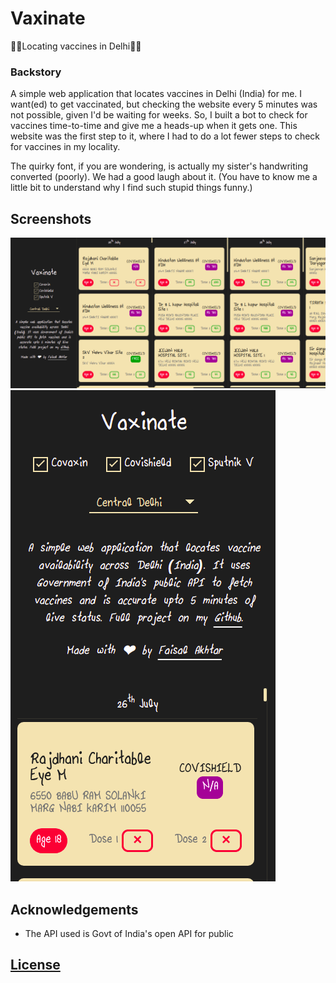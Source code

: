 # Vaxinate

💉💉Locating vaccines in Delhi💉💉

### Backstory

A simple web application that locates vaccines in Delhi (India) for me. I want(ed) to get vaccinated, but checking the website every 5 minutes was not possible, given I'd be waiting for weeks. So, I built a bot to check for vaccines time-to-time and give me a heads-up when it gets one. This website was the first step to it, where I had to do a lot fewer steps to check for vaccines in my locality.

The quirky font, if you are wondering, is actually my sister's handwriting converted (poorly). We had a good laugh about it. (You have to know me a little bit to understand why I find such stupid things funny.)

## Screenshots

![Laptop screenshot](./static/laptop.png)
![Phone's screenshot](./static/phone.png)

## Acknowledgements
- The API used is Govt of India's open API for public

## [License](LICENSE.md)